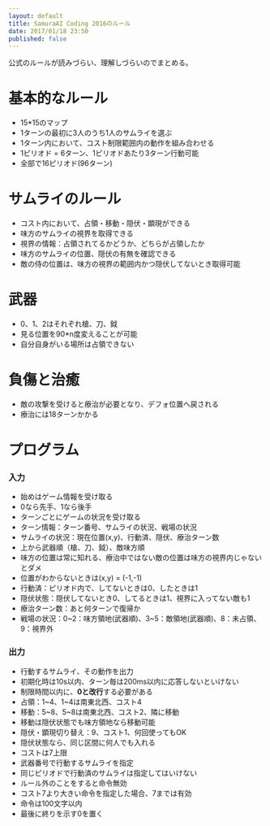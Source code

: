 ```yaml
---
layout: default
title: SamuraAI Coding 2016のルール
date: 2017/01/18 23:50
published: false
---
```


公式のルールが読みづらい、理解しづらいのでまとめる。

# 基本的なルール

- 15*15のマップ
- 1ターンの最初に3人のうち1人のサムライを選ぶ
- 1ターン内において、コスト制限範囲内の動作を組み合わせる
- 1ピリオド = 6ターン、1ピリオドあたり3ターン行動可能
- 全部で16ピリオド(96ターン)

# サムライのルール

- コスト内において、占領・移動・隠伏・顕現ができる
- 味方のサムライの視界を取得できる
- 視界の情報：占領されてるかどうか、どちらが占領したか
- 味方のサムライの位置、隠伏の有無を確認できる
- 敵の侍の位置は、味方の視界の範囲内かつ隠伏してないとき取得可能

# 武器

- 0、1、2はそれぞれ槍、刀、鉞
- 見る位置を90*n度変えることが可能
- 自分自身がいる場所は占領できない

# 負傷と治癒

- 敵の攻撃を受けると療治が必要となり、デフォ位置へ戻される
- 療治には18ターンかかる

# プログラム

### 入力

- 始めはゲーム情報を受け取る
- 0なら先手、1なら後手
- ターンごとにゲームの状況を受け取る
- ターン情報：ターン番号、サムライの状況、戦場の状況
- サムライの状況：現在位置(x,y)、行動済、隠伏、療治ターン数
- 上から武器順（槍、刀、鉞）、敵味方順
- 味方の位置は常に知れる、療治中ではない敵の位置は味方の視界内じゃないとダメ
- 位置がわからないときは(x,y) = (-1,-1)
- 行動済：ピリオド内で、してないときは0、したときは1
- 隠伏状態：隠伏してないとき0、してるときは1、視界に入ってない敵も1
- 療治ターン数：あと何ターンで復帰か
- 戦場の状況：0~2：味方領地(武器順)、3~5：敵領地(武器順)、8：未占領、9：視界外

### 出力

- 行動するサムライ、その動作を出力
- 初期化時は10s以内、ターン毎は200ms以内に応答しないといけない
- 制限時間以内に、**0と改行**する必要がある
- 占領：1~4、1~4は南東北西、コスト4
- 移動：5~8、5~8は南東北西、コスト2、隣に移動
- 移動は隠伏状態でも味方領地なら移動可能
- 隠伏・顕現切り替え：9、コスト1、何回使ってもOK
- 隠伏状態なら、同じ区間に何人でも入れる
- コストは7上限
- 武器番号で行動するサムライを指定
- 同じピリオドで行動済のサムライは指定してはいけない
- ルール外のことをすると命令無効
- コスト7より大きい命令を指定した場合、7までは有効
- 命令は100文字以内
- 最後に終りを示す0を置く
